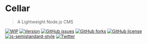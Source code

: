 # Cellar
> A Lightweight Node.js CMS

[![WIP](https://img.shields.io/badge/status-WIP-red.svg?style=flat)]() [![Version](https://img.shields.io/badge/version-0.0.1-blue.svg?style=flat)]() [![GitHub issues](https://img.shields.io/github/issues/kmddigital/cellar.svg?style=flat)](https://github.com/kmddigital/cellar/issues) [![GitHub forks](https://img.shields.io/github/forks/kmddigital/cellar.svg?style=flat)](https://github.com/kmddigital/cellar/network) [![GitHub license](https://img.shields.io/badge/license-MIT-blue.svg?style=flat)](https://raw.githubusercontent.com/kmddigital/cellar/master/LICENSE)  [![js-semistandard-style](https://img.shields.io/badge/code%20style-semistandard-brightgreen.svg?style=flat)](https://github.com/Flet/semistandard) [![Twitter](https://img.shields.io/twitter/url/https/github.com/kmddigital/cellar.svg?style=social)](https://twitter.com/intent/tweet?text=Cellar%3A%20A%20Lightweight%20Node.js%20CMS%20https%3A%2F%2Fgithub.com%2Fkmddigital%2Fcellar)
